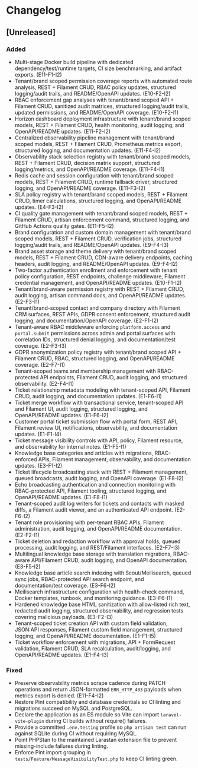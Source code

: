 # Changelog

## [Unreleased]
### Added
- Multi-stage Docker build pipeline with dedicated dependency/test/runtime targets, CI size benchmarking, and artifact exports. (E11-F1-I2)
- Tenant/brand scoped permission coverage reports with automated route analysis, REST + Filament CRUD, RBAC policy updates, structured logging/audit trails, and README/OpenAPI updates. (E10-F2-I2)
- RBAC enforcement gap analyses with tenant/brand scoped API + Filament CRUD, sanitized audit matrices, structured logging/audit trails, updated permissions, and README/OpenAPI coverage. (E10-F2-I1)
- Horizon dashboard deployment infrastructure with tenant/brand scoped models, REST + Filament CRUD, health monitoring, audit logging, and OpenAPI/README updates. (E11-F2-I2)
- Centralized observability pipeline management with tenant/brand scoped models, REST + Filament CRUD, Prometheus metrics export, structured logging, and documentation updates. (E11-F4-I2)
- Observability stack selection registry with tenant/brand scoped models, REST + Filament CRUD, decision matrix support, structured logging/metrics, and OpenAPI/README coverage. (E11-F4-I1)
- Redis cache and session configuration with tenant/brand scoped models, REST + Filament CRUD, runtime fallback driver, structured logging, and OpenAPI/README coverage. (E11-F3-I2)
- SLA policy registry with tenant/brand scoped models, REST + Filament CRUD, timer calculations, structured logging, and OpenAPI/README updates. (E4-F3-I2)
- CI quality gate management with tenant/brand scoped models, REST + Filament CRUD, artisan enforcement command, structured logging, and GitHub Actions quality gates. (E11-F5-I2)
- Brand configuration and custom domain management with tenant/brand scoped models, REST + Filament CRUD, verification jobs, structured logging/audit trails, and README/OpenAPI updates. (E9-F4-I3)
- Brand asset storage and theme delivery with tenant/brand scoped models, REST + Filament CRUD, CDN-aware delivery endpoints, caching headers, audit logging, and README/OpenAPI updates. (E9-F4-I2)
- Two-factor authentication enrollment and enforcement with tenant policy configuration, REST endpoints, challenge middleware, Filament credential management, and OpenAPI/README updates. (E10-F1-I2)
- Tenant/brand-aware permission registry with REST + Filament CRUD, audit logging, artisan command docs, and OpenAPI/README updates. (E2-F3-I1)
- Tenant/brand-scoped contact and company directory with Filament CRM surfaces, REST APIs, GDPR consent enforcement, structured audit logging, and documentation/OpenAPI coverage. (E2-F1-I2)
- Tenant-aware RBAC middleware enforcing `platform.access` and `portal.submit` permissions across admin and portal surfaces with correlation IDs, structured denial logging, and documentation/test coverage. (E2-F3-I3)
- GDPR anonymization policy registry with tenant/brand scoped API + Filament CRUD, RBAC, structured logging, and OpenAPI/README coverage. (E2-F7-I1)
- Tenant-scoped teams and membership management with RBAC-protected API endpoints, Filament CRUD, audit logging, and structured observability. (E2-F4-I1)
- Ticket relationship metadata modeling with tenant-scoped API, Filament CRUD, audit logging, and documentation updates. (E1-F6-I1)
- Ticket merge workflow with transactional service, tenant-scoped API and Filament UI, audit logging, structured logging, and OpenAPI/README updates. (E1-F6-I2)
- Customer portal ticket submission flow with portal form, REST API, Filament review UI, notifications, observability, and documentation updates. (E1-F1-I4)
- Ticket message visibility controls with API, policy, Filament resource, and observability for internal notes. (E1-F5-I1)
- Knowledge base categories and articles with migrations, RBAC-enforced APIs, Filament management, observability, and documentation updates. (E3-F1-I2)
- Ticket lifecycle broadcasting stack with REST + Filament management, queued broadcasts, audit logging, and OpenAPI coverage. (E1-F8-I2)
- Echo broadcasting authentication and connection monitoring with RBAC-protected API, Filament tooling, structured logging, and OpenAPI/README updates. (E1-F8-I1)
- Tenant-scoped audit log writers for tickets and contacts with masked diffs, a Filament audit viewer, and an authenticated API endpoint. (E2-F6-I2)
- Tenant role provisioning with per-tenant RBAC APIs, Filament administration, audit logging, and OpenAPI/README documentation. (E2-F2-I1)
- Ticket deletion and redaction workflow with approval holds, queued processing, audit logging, and REST/Filament interfaces. (E2-F7-I3)
- Multilingual knowledge base storage with translation migrations, RBAC-aware API/Filament CRUD, audit logging, and OpenAPI documentation. (E3-F5-I2)
- Knowledge base article search indexing with Scout/Meilisearch, queued sync jobs, RBAC-protected API search endpoint, and documentation/test coverage. (E3-F6-I2)
- Meilisearch infrastructure configuration with health-check command, Docker templates, runbook, and monitoring guidance. (E3-F6-I1)
- Hardened knowledge base HTML sanitization with allow-listed rich text, redacted audit logging, structured observability, and regression tests covering malicious payloads. (E3-F2-I3)
- Tenant-scoped ticket creation API with custom field validation, JSON:API responses, Filament custom field management, structured logging, and OpenAPI/README documentation. (E1-F1-I5)
- Ticket workflow enforcement with migrations, API + FormRequest validation, Filament CRUD, SLA recalculation, audit/logging, and OpenAPI/README updates. (E1-F4-I3)
### Fixed
- Preserve observability metrics scrape cadence during PATCH operations and return JSON-formatted `ERR_HTTP_403` payloads when metrics export is denied. (E11-F4-I2)
- Restore Pint compatibility and database credentials so CI linting and migrations succeed on MySQL and PostgreSQL.
- Declare the application as an ES module so Vite can import `laravel-vite-plugin` during CI builds without require() failures.
- Provide a committed `.env.testing` profile so `php artisan test` can run against SQLite during CI without requiring MySQL.
- Point PHPStan to the maintained Larastan extension file to prevent missing-include failures during linting.
- Enforce Pint import grouping in `tests/Feature/MessageVisibilityTest.php` to keep CI linting green.
